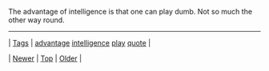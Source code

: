 <!--
title: The advantage of intelligence is that one can play dumb. Not so much the other way round.
date: 2020-06-28T15:27:00.171Z
tags: advantage, intelligence, play, quote
-->




The advantage of intelligence is that one can play dumb. Not so much the other way round.

<!--BOTTOM-POST-NAVIGATION-->
---

| [Tags](tags.md) | [advantage](tag-advantage.md) [intelligence](tag-intelligence.md) [play](tag-play.md) [quote](tag-quote.md) |

| [Newer](168424302386.md) | [Top](index.md) | [Older](168435915892.md) |